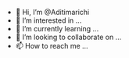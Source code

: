 - 👋 Hi, I’m @Aditimarichi
- 👀 I’m interested in ...
- 🌱 I’m currently learning ...
- 💞️ I’m looking to collaborate on ...
- 📫 How to reach me ...

<!---
Aditimarichi/Aditimarichi is a ✨ special ✨ repository because its `README.md` (this file) appears on your GitHub profile.
You can click the Preview link to take a look at your changes.
--->
